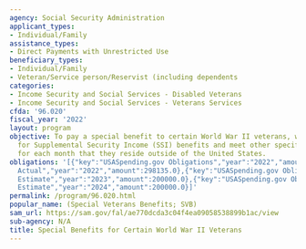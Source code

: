 ```yaml
---
agency: Social Security Administration
applicant_types:
- Individual/Family
assistance_types:
- Direct Payments with Unrestricted Use
beneficiary_types:
- Individual/Family
- Veteran/Service person/Reservist (including dependents
categories:
- Income Security and Social Services - Disabled Veterans
- Income Security and Social Services - Veterans Services
cfda: '96.020'
fiscal_year: '2022'
layout: program
objective: To pay a special benefit to certain World War II veterans, who are eligible
  for Supplemental Security Income (SSI) benefits and meet other specified criteria
  for each month that they reside outside of the United States.
obligations: '[{"key":"USASpending.gov Obligations","year":"2022","amount":298135.0},{"key":"SAM.gov
  Actual","year":"2022","amount":298135.0},{"key":"USASpending.gov Obligations","year":"2023","amount":139384.0},{"key":"SAM.gov
  Estimate","year":"2023","amount":200000.0},{"key":"USASpending.gov Obligations","year":"2024","amount":0.0},{"key":"SAM.gov
  Estimate","year":"2024","amount":200000.0}]'
permalink: /program/96.020.html
popular_name: (Special Veterans Benefits; SVB)
sam_url: https://sam.gov/fal/ae770dcda3c04f4ea09058538899b1ac/view
sub-agency: N/A
title: Special Benefits for Certain World War II Veterans
---
```

